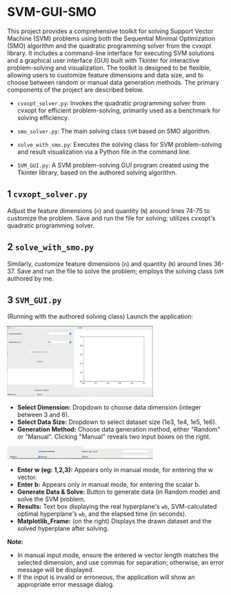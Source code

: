 # SVM-GUI-SMO
This project provides a comprehensive toolkit for solving Support Vector Machine (SVM) problems using both the Sequential Minimal Optimization (SMO) algorithm and the quadratic programming solver from the cvxopt library. It includes a command-line interface for executing SVM solutions and a graphical user interface (GUI) built with Tkinter for interactive problem-solving and visualization. The toolkit is designed to be flexible, allowing users to customize feature dimensions and data size, and to choose between random or manual data generation methods. The primary components of the project are described below.

+ `cvxopt_solver.py`: Invokes the quadratic programming solver from cvxopt for efficient problem-solving, primarily used as a benchmark for solving efficiency.

+ `smo_solver.py`: The main solving class `SVM` based on SMO algorithm.

+ `solve_with_smo.py`: Executes the solving class for SVM problem-solving and result visualization via a Python file in the command line.

+ `SVM_GUI.py`: A SVM problem-solving GUI program created using the Tkinter library, based on the authored solving algorithm.

## 1 `cvxopt_solver.py`

Adjust the feature dimensions (`n`) and quantity (`N`) around lines 74-75 to customize the problem. Save and run the file for solving; utilizes cvxopt's quadratic programming solver.

## 2 `solve_with_smo.py`

Similarly, customize feature dimensions (`n`) and quantity (`N`) around lines 36-37. Save and run the file to solve the problem; employs the solving class `SVM` authored by me.

## 3 `SVM_GUI.py`

(Running with the authored solving class) Launch the application:

<img src="./README.assets/image-20240105170714117.png" alt="image-20240105170714117" style="zoom: 33%;" />

- **Select Dimension:** Dropdown to choose data dimension (integer between 3 and 6).
- **Select Data Size:** Dropdown to select dataset size (1e3, 1e4, 1e5, 1e6).
- **Generation Method:** Choose data generation method, either "Random" or "Manual". Clicking "Manual" reveals two input boxes on the right.

<img src="./README.assets/image-20240105171028597.png" alt="image-20240105171028597" style="zoom:33%;" />

- **Enter w (eg: 1,2,3):** Appears only in manual mode, for entering the w vector.
- **Enter b:** Appears only in manual mode, for entering the scalar b.
- **Generate Data & Solve:** Button to generate data (in Random mode) and solve the SVM problem.
- **Results:** Text box displaying the real hyperplane's `wb`, SVM-calculated optimal hyperplane's `wb`, and the elapsed time (in seconds).
- **Matplotlib_Frame:** (on the right) Displays the drawn dataset and the solved hyperplane after solving.

**Note:**

- In manual input mode, ensure the entered w vector length matches the selected dimension, and use commas for separation; otherwise, an error message will be displayed.
- If the input is invalid or erroneous, the application will show an appropriate error message dialog.
